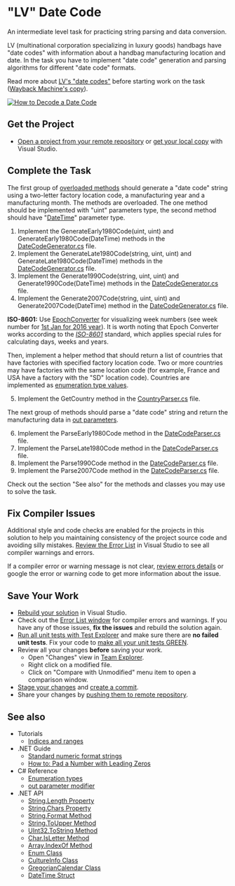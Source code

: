 # "LV" Date Code

An intermediate level task for practicing string parsing and data conversion.

LV (multinational corporation specializing in luxury goods) handbags have "date codes" with information about a handbag manufacturing location and date. In the task you have to implement "date code" generation and parsing algorithms for different "date code" formats.

Read more about [LV's "date codes"](https://www.yoogiscloset.com/authenticate/louis-vuitton) before starting work on the task ([Wayback Machine's copy](https://web.archive.org/web/20201112020811/https://www.savvychicconsignment.com/authenticity/louis-vuitton/)).

[![How to Decode a Date Code](https://www.yoogiscloset.com/media/wordpress/2019/02/how-to-read-louis-vuitton-date-code-chart.jpg)](https://www.yoogiscloset.com/blog/louis-vuitton-date-codes/)


## Get the Project

* [Open a project from your remote repository](https://docs.microsoft.com/en-us/visualstudio/get-started/tutorial-open-project-from-repo) or [get your local copy](https://docs.microsoft.com/en-us/azure/devops/repos/git/clone#clone-from-another-git-provider) with Visual Studio.


## Complete the Task

The first group of [overloaded methods](https://docs.microsoft.com/en-us/dotnet/standard/design-guidelines/member-overloading) should generate a "date code" string using a two-letter factory location code, a manufacturing year and a manufacturing month. The methods are overloaded. The one method should be implemented with "uint" parameters type, the second method should have "[DateTime](https://docs.microsoft.com/en-us/dotnet/api/system.datetime)" parameter type.

1. Implement the GenerateEarly1980Code(uint, uint) and GenerateEarly1980Code(DateTime) methods in the [DateCodeGenerator.cs](LouVuiDateCode/DateCodeGenerator.cs) file.
2. Implement the GenerateLate1980Code(string, uint, uint) and GenerateLate1980Code(DateTime) methods in the [DateCodeGenerator.cs](LouVuiDateCode/DateCodeGenerator.cs) file.
3. Implement the Generate1990Code(string, uint, uint) and Generate1990Code(DateTime) methods in the [DateCodeGenerator.cs](LouVuiDateCode/DateCodeGenerator.cs) file.
4. Implement the Generate2007Code(string, uint, uint) and Generate2007Code(DateTime) method in the [DateCodeGenerator.cs](LouVuiDateCode/DateCodeGenerator.cs) file.

**ISO-8601:** Use [EpochConverter](https://www.epochconverter.com/) for visualizing week numbers (see week number for [1st Jan for 2016 year](https://www.epochconverter.com/weeks/2016)). It is worth noting that Epoch Converter works according to the *[ISO-8601](https://en.wikipedia.org/wiki/ISO_8601)* standard, which applies special rules for calculating days, weeks and years.

Then, implement a helper method that should return a list of countries that have factories with specified factory location code. Two or more countries may have factories with the same location code (for example, France and USA have a factory with the "SD" location code). Countries are implemented as [enumeration type values](https://docs.microsoft.com/en-us/dotnet/csharp/language-reference/builtin-types/enum).

5. Implement the GetCountry method in the [CountryParser.cs](LouVuiDateCode/CountryParser.cs) file.

The next group of methods should parse a "date code" string and return the manufacturing data in [out parameters](https://docs.microsoft.com/en-us/dotnet/csharp/language-reference/keywords/out-parameter-modifier).

6. Implement the ParseEarly1980Code method in the [DateCodeParser.cs](LouVuiDateCode/DateCodeParser.cs) file.
7. Implement the ParseLate1980Code method in the [DateCodeParser.cs](LouVuiDateCode/DateCodeParser.cs) file.
8. Implement the Parse1990Code method in the [DateCodeParser.cs](LouVuiDateCode/DateCodeParser.cs) file.
9. Implement the Parse2007Code method in the [DateCodeParser.cs](LouVuiDateCode/DateCodeParser.cs) file.

Check out the section "See also" for the methods and classes you may use to solve the task.


## Fix Compiler Issues

Additional style and code checks are enabled for the projects in this solution to help you maintaining consistency of the project source code and avoiding silly mistakes. [Review the Error List](https://docs.microsoft.com/en-us/visualstudio/ide/find-and-fix-code-errors#review-the-error-list) in Visual Studio to see all compiler warnings and errors.

If a compiler error or warning message is not clear, [review errors details](https://docs.microsoft.com/en-us/visualstudio/ide/find-and-fix-code-errors#review-errors-in-detail) or google the error or warning code to get more information about the issue.


## Save Your Work

* [Rebuild your solution](https://docs.microsoft.com/en-us/visualstudio/ide/building-and-cleaning-projects-and-solutions-in-visual-studio) in Visual Studio.
* Check out the [Error List window](https://docs.microsoft.com/en-us/visualstudio/ide/reference/error-list-window) for compiler errors and warnings. If you have any of those issues, **fix the issues** and rebuild the solution again.
* [Run all unit tests with Test Explorer](https://docs.microsoft.com/en-us/visualstudio/test/run-unit-tests-with-test-explorer) and make sure there are **no failed unit tests**. Fix your code to [make all your unit tests GREEN](https://stackoverflow.com/questions/276813/what-is-red-green-testing).
* Review all your changes **before** saving your work.
    * Open "Changes" view in [Team Explorer](https://docs.microsoft.com/en-us/visualstudio/ide/reference/team-explorer-reference).
    * Right click on a modified file.
    * Click on "Compare with Unmodified" menu item to open a comparison window.
* [Stage your changes](https://docs.microsoft.com/en-us/azure/devops/repos/git/commits#stage-your-changes) and [create a commit](https://docs.microsoft.com/en-us/azure/devops/repos/git/commits#create-a-commit).
* Share your changes by [pushing them to remote repository](https://docs.microsoft.com/en-us/azure/devops/repos/git/pushing).


## See also

* Tutorials
  * [Indices and ranges](https://docs.microsoft.com/en-us/dotnet/csharp/tutorials/ranges-indexes)
* .NET Guide
  * [Standard numeric format strings](https://docs.microsoft.com/en-us/dotnet/standard/base-types/standard-numeric-format-strings)
  * [How to: Pad a Number with Leading Zeros](https://docs.microsoft.com/en-us/dotnet/standard/base-types/how-to-pad-a-number-with-leading-zeros)
* C# Reference
  * [Enumeration types](https://docs.microsoft.com/en-us/dotnet/csharp/language-reference/builtin-types/enum)
  * [out parameter modifier](https://docs.microsoft.com/en-us/dotnet/csharp/language-reference/keywords/out-parameter-modifier)
* .NET API
  * [String.Length Property](https://docs.microsoft.com/en-us/dotnet/api/system.string.length)
  * [String.Chars Property](https://docs.microsoft.com/en-us/dotnet/api/system.string.chars)
  * [String.Format Method](https://docs.microsoft.com/en-us/dotnet/api/system.string.format)
  * [String.ToUpper Method](https://docs.microsoft.com/en-us/dotnet/api/system.string.toupper)
  * [UInt32.ToString Method](https://docs.microsoft.com/en-us/dotnet/api/system.uint32.tostring)
  * [Char.IsLetter Method](https://docs.microsoft.com/en-us/dotnet/api/system.char.isletter)
  * [Array.IndexOf Method](https://docs.microsoft.com/en-us/dotnet/api/system.array.indexof)
  * [Enum Class](https://docs.microsoft.com/en-us/dotnet/api/system.enum)
  * [CultureInfo Class](https://docs.microsoft.com/en-us/dotnet/api/system.globalization.cultureinfo)
  * [GregorianCalendar Class](https://docs.microsoft.com/en-us/dotnet/api/system.globalization.gregoriancalendar)
  * [DateTime Struct](https://docs.microsoft.com/en-us/dotnet/api/system.datetime)
